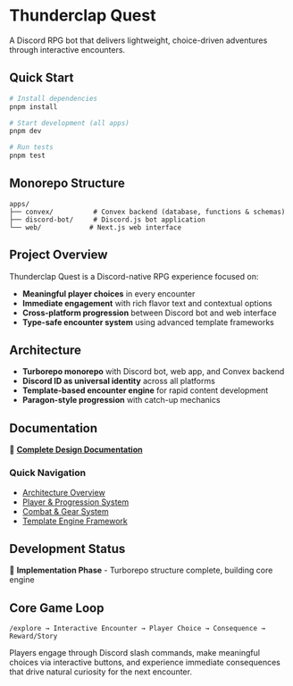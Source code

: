 # Thunderclap Quest

A Discord RPG bot that delivers lightweight, choice-driven adventures through interactive encounters.

## Quick Start

```bash
# Install dependencies
pnpm install

# Start development (all apps)
pnpm dev

# Run tests
pnpm test
```

## Monorepo Structure

```
apps/
├── convex/          # Convex backend (database, functions & schemas)
├── discord-bot/     # Discord.js bot application
└── web/            # Next.js web interface
```

## Project Overview

Thunderclap Quest is a Discord-native RPG experience focused on:
- **Meaningful player choices** in every encounter
- **Immediate engagement** with rich flavor text and contextual options
- **Cross-platform progression** between Discord bot and web interface
- **Type-safe encounter system** using advanced template frameworks

## Architecture

- **Turborepo monorepo** with Discord bot, web app, and Convex backend
- **Discord ID as universal identity** across all platforms
- **Template-based encounter engine** for rapid content development
- **Paragon-style progression** with catch-up mechanics

## Documentation

📖 **[Complete Design Documentation](docs/01-overview/README.md)**

### Quick Navigation
- [Architecture Overview](docs/01-overview/architecture.md)
- [Player & Progression System](docs/02-game-design/player-system.md)
- [Combat & Gear System](docs/02-game-design/gear-and-stats.md)
- [Template Engine Framework](docs/03-technical/engine-templates.md)

## Development Status

🚧 **Implementation Phase** - Turborepo structure complete, building core engine

## Core Game Loop

```
/explore → Interactive Encounter → Player Choice → Consequence → Reward/Story
```

Players engage through Discord slash commands, make meaningful choices via interactive buttons, and experience immediate consequences that drive natural curiosity for the next encounter.